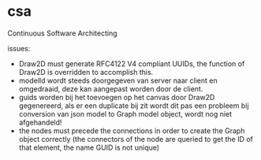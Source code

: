 # csa
Continuous Software Architecting

issues:
- Draw2D must generate RFC4122 V4 compliant UUIDs, the function of Draw2D is overridden to accomplish this.
- modelId wordt steeds doorgegeven van server naar client en omgedraaid, deze kan aangepast worden door de client.
- guids worden bij het toevoegen op het canvas door Draw2D gegenereerd, als er een duplicate bij zit wordt dit pas een probleem bij conversion van json model to Graph model object, wordt nog niet afgehandeld!
- the nodes must precede the connections in order to create the Graph object correctly (the connectors of the node are queried to get the ID of that element, the name GUID is not unique)